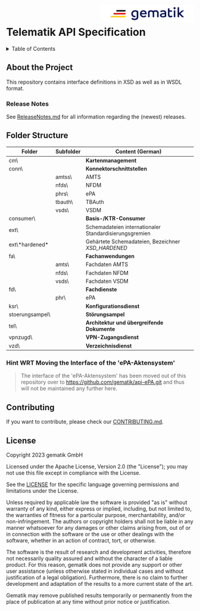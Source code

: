 <img align="right" width="250" height="47" src="images/Gematik_Logo_Flag_With_Background.png"/> <br/> 

# Telematik API Specification

<details>
  <summary>Table of Contents</summary>
  <ol>
    <li>
      <a href="#about-the-project">About The Project</a>
       <ul>
        <li><a href="#release-notes">Release Notes</a></li>
      </ul>
	</li>
    <li>
      <a href="#Folder Structure">Folder Structure</a>
      <ul>
        <li><a href="#Hint WRT Moving the Interface of the 'ePA-Aktensystem'">Hint WRT Moving the Interface of the 'ePA-Aktensystem'</a></li>
      </ul>
    </li>
    <li><a href="#contributing">Contributing</a></li>
    <li><a href="#license">License</a></li>
  </ol>
</details>

 ## About the Project
This repository contains interface definitions in XSD as well as in WSDL format.

### Release Notes
See [ReleaseNotes.md](./ReleaseNotes.md) for all information regarding the (newest) releases.

 ## Folder Structure

| Folder            | Subfolder         |Content (German)
|---                |---                |---
|cm\                |                   |__Kartenmanagement__
|conn\              |                   |__Konnektorschnittstellen__
|                   |amtss\             |AMTS
|                   |nfds\              |NFDM
|                   |phrs\              |ePA
|                   |tbauth\            |TBAuth
|                   |vsds\              |VSDM
|consumer\          |                   | __Basis-/KTR-Consumer__
|ext\               |                   |Schemadateien internationaler Standardisierungsgremien
|ext\\\*hardened*   |                   |Gehärtete Schemadateien, Bezeichner _XSD_HARDENED_
|fa\                |                   |__Fachanwendungen__
|                   |amts\              |Fachdaten AMTS
|                   |nfds\              |Fachdaten NFDM
|                   |vsds\              |Fachdaten VSDM
|fd\                |                   |__Fachdienste__
|                   |phr\               |ePA
|ksr\               |                   |__Konfigurationsdienst__
|stoerungsampel\    |                   |__Störungsampel__
|tel\               |                   |__Architektur und übergreifende Dokumente__
|vpnzugd\           |                   |__VPN-Zugangsdienst__
|vzd\               |                   |__Verzeichnisdienst__
### Hint WRT Moving the Interface of the 'ePA-Aktensystem'

   > The interface of the 'ePA-Aktensystem' has been moved out of this repository over to https://github.com/gematik/api-ePA.git and thus will not be maintained any further here.

## Contributing
If you want to contribute, please check our [CONTRIBUTING.md](./CONTRIBUTING.md). 

## License

Copyright 2023 gematik GmbH
 
Licensed under the Apache License, Version 2.0 (the "License"); you may not use this file except in compliance with the License.
 
See the [LICENSE](./LICENSE) for the specific language governing permissions and limitations under the License.
 
Unless required by applicable law the software is provided "as is" without warranty of any kind, either express or implied, including, but not limited to, the warranties of fitness for a particular purpose, merchantability, and/or non-infringement. The authors or copyright holders shall not be liable in any manner whatsoever for any damages or other claims arising from, out of or in connection with the software or the use or other dealings with the software, whether in an action of contract, tort, or otherwise.
 
The software is the result of research and development activities, therefore not necessarily quality assured and without the character of a liable product. For this reason, gematik does not provide any support or other user assistance (unless otherwise stated in individual cases and without justification of a legal obligation). Furthermore, there is no claim to further development and adaptation of the results to a more current state of the art.
 
Gematik may remove published results temporarily or permanently from the place of publication at any time without prior notice or justification.
